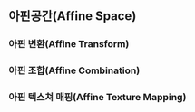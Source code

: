 ## 아핀공간(Affine Space)

### 아핀 변환(Affine Transform)

### 아핀 조합(Affine Combination)

### 아핀 텍스쳐 매핑(Affine Texture Mapping)
